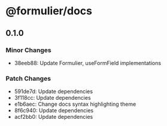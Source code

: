 # @formulier/docs

## 0.1.0

### Minor Changes

- 38eeb88: Update Formulier, useFormField implementations

### Patch Changes

- 591de7d: Update dependencies
- 3f118cc: Update dependencies
- e1b6aec: Change docs syntax highlighting theme
- 8f6c940: Update dependencies
- acf2bb0: Update dependencies
